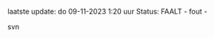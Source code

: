 laatste update: 
do 09-11-2023  1:20   uur 
Status: FAALT - fout - 
<div class="service R">svn</div>